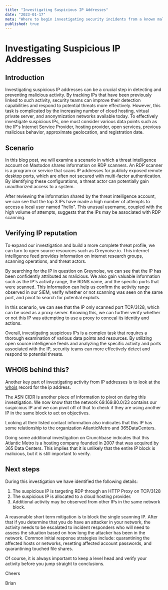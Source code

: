 ```yaml
---
title: "Investigating Suspicious IP Addresses"
date: "2023-01-17"
meta: "Where to begin investigating security incidents from a known malicious IP."
published: true
---
```

# Investigating Suspicious IP Addresses

## Introduction

Investigating suspicious IP addresses can be a crucial step in detecting and preventing malicious activity. By tracking IPs that have been previously linked to such activity, security teams can improve their detection capabilities and respond to potential threats more effectively. However, this task is complicated by the increasing number of cloud hosting, virtual private server, and anonymization networks available today. To effectively investigate suspicious IPs, one must consider various data points such as the IP's Internet Service Provider, hosting provider, open services, previous malicious behavior, approximate geolocation, and registration date.

## Scenario

In this blog post, we will examine a scenario in which a threat intelligence account on Mastodon shares information on RDP scanners. An RDP scanner is a program or service that scans IP addresses for publicly exposed remote desktop ports, which are often not secured with multi-factor authentication. By identifying these configurations, a threat actor can potentially gain unauthorized access to a system.

After reviewing the information shared by the threat intelligence account, we can see that the top 3 IPs have made a high number of attempts to access a local user named "hello". This unusual username, coupled with the high volume of attempts, suggests that the IPs may be associated with RDP scanning.

## Verifying IP reputation

To expand our investigation and build a more complete threat profile, we can turn to open source resources such as Greynoise.io. This internet intelligence feed provides information on internet research groups, scanning operations, and threat actors.

By searching for the IP in question on Greynoise, we can see that the IP has been confidently attributed as malicious. We also gain valuable information such as the IP's activity range, the RDNS name, and the specific ports that were scanned. This information can help us confirm the activity range observed in our SIEM, verify whether or not scanning was seen on the same port, and pivot to search for potential exploits.

In this scenario, we can see that the IP only scanned port TCP/3128, which can be used as a proxy server. Knowing this, we can further verify whether or not this IP was attempting to use a proxy to conceal its identity and actions.

Overall, investigating suspicious IPs is a complex task that requires a thorough examination of various data points and resources. By utilizing open source intelligence feeds and analyzing the specific activity and ports associated with the IP, security teams can more effectively detect and respond to potential threats.

## WHOIS behind this?

Another key part of investigating activity from IP addresses is to look at the [whois](https://search.censys.io/hosts/69.169.81.48/whois) record for the ip address.

The ASN CIDR is another piece of information to pivot on during this investigation. We now know that the network 69.169.80.0/23 contains our suspicious IP and we can pivot off of that to check if they are using another IP in the same block to act on objectives.

Looking at their listed contact information also indicates that this IP has some relationship to the organization AtlanticMetro and 365DataCenters.

Doing some additional investigation on Crunchbase indicates that this Atlantic Metro is a hosting company founded in 2007 that was acquired by 365 Data Centers. This implies that it is unlikely that the entire IP block is malicious, but it is still important to verify.

## Next steps

During this investigation we have identified the following details:
1. The suspicious IP is targeting RDP through an HTTP Proxy on TCP/3128
2. The suspicious IP is allocated to a cloud hosting provider.
3. Additional activity may be observed from other IPs in the same network block.

A reasonable short term mitigation is to block the single scanning IP. After that if you determine that you do have an attacker in your network, the activity needs to be escalated to incident responders who will need to assess the situation based on how long the attacker has been in the network. Common initial response strategies include: quarantining the affected hosts or networks, resetting affected account passwords, and quarantining touched file shares.

Of course, it is always important to keep a level head and verify your activity before you jump straight to conclusions. 

Cheers

Brian